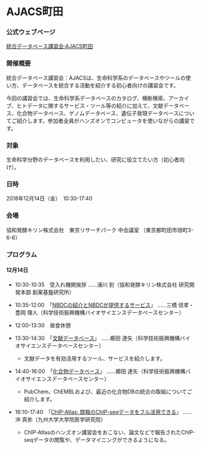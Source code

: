 # AJACS町田

### 公式ウェブページ
[統合データベース講習会:AJACS町田](https://events.biosciencedbc.jp/training/ajacs74)  

### 開催概要
統合データベース講習会：AJACSは、生命科学系のデータベースやツールの使い方、データベースを統合する活動を紹介する初心者向けの講習会です。

今回の講習会では、生命科学系データベースのカタログ、横断検索、アーカイブ、ヒトデータに関するサービス・ツール等の紹介に加えて、文献データベース、化合物データベース、ゲノムデータベース、遺伝子発現データベースについてご紹介します。参加者全員がハンズオンでコンピュータを使いながらの講習です。

### 対象
生命科学分野のデータベースを利用したい、研究に役立てたい方（初心者向け）。  

### 日時
2018年12月14日（金）　10:30-17:40

### 会場
協和発酵キリン株式会社　東京リサーチパーク 中会議室 
（東京都町田市旭町3-6-6）

### プログラム
#### 12月14日
- 10:30-10:35　受入れ機関挨拶
……浦川 到（協和発酵キリン株式会社 研究開発本部 創薬基盤研究所）

- 10:35-12:00　「[NBDCの紹介とNBDCが提供するサービス](01_mitsuhashi)」
……三橋 信孝・豊岡 理人（科学技術振興機構バイオサイエンスデータベースセンター）

- 12:00-13:30　昼食休憩

- 13:30-14:30　「[文献データベース](02_kushida)」
……櫛田 達矢（科学技術振興機構バイオサイエンスデータベースセンター）
  - 文献データを有効活用するツール、サービスを紹介します。

- 14:40-16:00　「[化合物データベース](03_kushida)」
……櫛田 達矢（科学技術振興機構バイオサイエンスデータベースセンター）
  - PubChem、ChEMBLおよび、最近の化合物DBの統合の取組についてご紹介します。

- 16:10-17:40　「[ChIP-Atlas: 既報のChIP-seqデータをフル活用できる](04_oki)」
……沖 真弥（九州大学大学院医学研究院）
  - ChIP-Atlasのハンズオン講習会をおこない、論文などで報告されたChIP-seqデータの閲覧や、データマイニングができるようになる。

